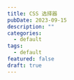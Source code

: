 ```yaml
---
title: CSS 选择器
pubDate: 2023-09-15
description: ""
categories:
  - default
tags:
  - default
featured: false
draft: true
---
```

